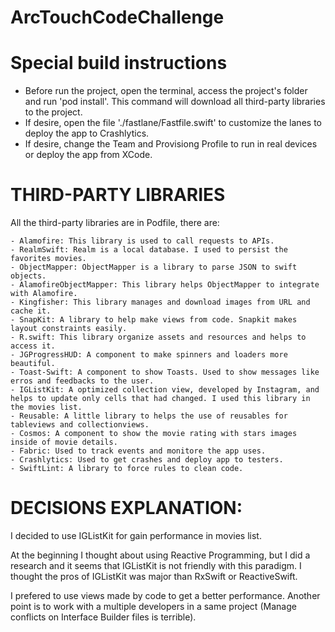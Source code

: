 # ArcTouchCodeChallenge
# Special build instructions

- Before run the project, open the terminal, access the project's folder and run 'pod install'. This command will download all third-party libraries to the project.
- If desire, open the file './fastlane/Fastfile.swift' to customize the lanes to deploy the app to Crashlytics.
- If desire, change the Team and Provisiong Profile to run in real devices or deploy the app from XCode.


# THIRD-PARTY LIBRARIES

All the third-party libraries are in Podfile, there are:

    - Alamofire: This library is used to call requests to APIs.
    - RealmSwift: Realm is a local database. I used to persist the favorites movies.
    - ObjectMapper: ObjectMapper is a library to parse JSON to swift objects.
    - AlamofireObjectMapper: This library helps ObjectMapper to integrate with Alamofire.
    - Kingfisher: This library manages and download images from URL and cache it.
    - SnapKit: A library to help make views from code. Snapkit makes layout constraints easily.
    - R.swift: This library organize assets and resources and helps to access it.
    - JGProgressHUD: A component to make spinners and loaders more beautiful.
    - Toast-Swift: A component to show Toasts. Used to show messages like erros and feedbacks to the user.
    - IGListKit: A optimized collection view, developed by Instagram, and helps to update only cells that had changed. I used this library in the movies list.
    - Reusable: A little library to helps the use of reusables for tableviews and collectionviews.
    - Cosmos: A component to show the movie rating with stars images inside of movie details.
    - Fabric: Used to track events and monitore the app uses.
    - Crashlytics: Used to get crashes and deploy app to testers.
    - SwiftLint: A library to force rules to clean code.


# DECISIONS EXPLANATION:

I decided to use IGListKit for gain performance in movies list.

At the beginning I thought about using Reactive Programming, but I did a research and it seems that IGListKit is not friendly with this paradigm. I thought the pros of IGListKit was major than RxSwift or ReactiveSwift.

I prefered to use views made by code to get a better performance. Another point is to work with a multiple developers in a same project (Manage conflicts on Interface Builder files is terrible).